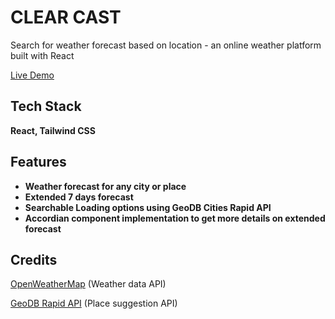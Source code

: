 # CLEAR CAST

<!-- <img src="https://raw.githubusercontent.com/RVamsidhar/cineflix-movie-app/main/.github/images/PopcornFlix.png" width="400" /> <img src="https://raw.githubusercontent.com/RVamsidhar/cineflix-movie-app/main/.github/images/Popup.png" width="400" /> -->

Search for weather forecast based on location - an online weather platform built with React

[Live Demo](https://popcornflix-movies.netlify.app/)

## Tech Stack

**React, Tailwind CSS**

## Features

- **Weather forecast for any city or place**
- **Extended 7 days forecast**
- **Searchable Loading options using GeoDB Cities Rapid API**
- **Accordian component implementation to get more details on extended forecast**

## Credits

[OpenWeatherMap](https://openweathermap.org/ "OpenWeatherMap") (Weather data API)

[GeoDB Rapid API](https://rapidapi.com/wirefreethought/api/geodb-cities "GeoDB Rapid API") (Place suggestion API)

